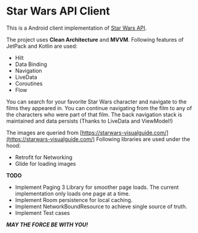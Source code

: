 # Star Wars API Client  
  
This is a Android client implementation of [Star Wars API](https://swapi.dev/).

The project uses **Clean Architecture** and **MVVM**. 
Following features of JetPack and Kotlin are used:
 - Hilt
 - Data Binding
 - Navigation
 - LiveData
 - Coroutines
 - Flow

You can search for your favorite Star Wars character and navigate to the films they appeared in. You can continue navigating from the film to any of the characters who were part of that film. The back navigation stack is maintained and data persists (Thanks to LiveData and ViewModel!)

The images are queried from [https://starwars-visualguide.com/](https://starwars-visualguide.com/)
Following libraries are used under the hood:

 - Retrofit for Networking
 - Glide for loading images

**TODO**

 - Implement Paging 3 Library for smoother page loads. The current implementation only loads one page at a time.
 - Implement Room persistence for local caching.
 - Implement NetworkBoundResource to achieve single source of truth.
 - Implement Test cases

***MAY THE FORCE BE WITH YOU!***

